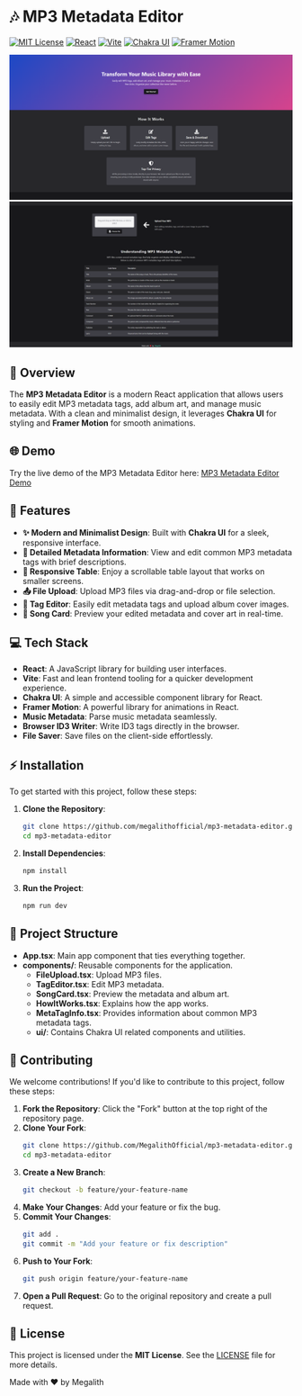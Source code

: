 # 🎶 MP3 Metadata Editor

[![MIT License](https://img.shields.io/badge/License-MIT-green.svg)](https://choosealicense.com/licenses/mit/)
[![React](https://img.shields.io/badge/React-20232A?style=for-the-badge&logo=react&logoColor=61DAFB)](https://reactjs.org/)
[![Vite](https://img.shields.io/badge/Vite-646CFF?style=for-the-badge&logo=vite&logoColor=white)](https://vitejs.dev/)
[![Chakra UI](https://img.shields.io/badge/Chakra%20UI-319795?style=for-the-badge&logo=chakraui&logoColor=white)](https://chakra-ui.com/)
[![Framer Motion](https://img.shields.io/badge/Framer%20Motion-0055FF?style=for-the-badge&logo=framer&logoColor=white)](https://www.framer.com/motion/)

![Screenshot 1](images/1.png)
![Screenshot 2](images/2.png)

## 🌟 Overview

The **MP3 Metadata Editor** is a modern React application that allows users to easily edit MP3 metadata tags, add album art, and manage music metadata. With a clean and minimalist design, it leverages **Chakra UI** for styling and **Framer Motion** for smooth animations.

## 🌐 Demo

Try the live demo of the MP3 Metadata Editor here: [MP3 Metadata Editor Demo](https://your-demo-link.com)

## 🚀 Features

- **✨ Modern and Minimalist Design**: Built with **Chakra UI** for a sleek, responsive interface.
- **📜 Detailed Metadata Information**: View and edit common MP3 metadata tags with brief descriptions.
- **📱 Responsive Table**: Enjoy a scrollable table layout that works on smaller screens.
- **📤 File Upload**: Upload MP3 files via drag-and-drop or file selection.
- **📝 Tag Editor**: Easily edit metadata tags and upload album cover images.
- **🎵 Song Card**: Preview your edited metadata and cover art in real-time.


## 💻 Tech Stack

- **React**: A JavaScript library for building user interfaces.
- **Vite**: Fast and lean frontend tooling for a quicker development experience.
- **Chakra UI**: A simple and accessible component library for React.
- **Framer Motion**: A powerful library for animations in React.
- **Music Metadata**: Parse music metadata seamlessly.
- **Browser ID3 Writer**: Write ID3 tags directly in the browser.
- **File Saver**: Save files on the client-side effortlessly.

## ⚡ Installation

To get started with this project, follow these steps:

1. **Clone the Repository**:
   ```bash
   git clone https://github.com/megalithofficial/mp3-metadata-editor.git
   cd mp3-metadata-editor
   ```

2. **Install Dependencies**:
   ```bash
   npm install
   ```

3. **Run the Project**:
   ```bash
   npm run dev
   ```

## 📂 Project Structure

- **App.tsx**: Main app component that ties everything together.
- **components/**: Reusable components for the application.
  - **FileUpload.tsx**: Upload MP3 files.
  - **TagEditor.tsx**: Edit MP3 metadata.
  - **SongCard.tsx**: Preview the metadata and album art.
  - **HowItWorks.tsx**: Explains how the app works.
  - **MetaTagInfo.tsx**: Provides information about common MP3 metadata tags.
  - **ui/**: Contains Chakra UI related components and utilities.

## 🤝 Contributing

We welcome contributions! If you'd like to contribute to this project, follow these steps:

1. **Fork the Repository**: Click the "Fork" button at the top right of the repository page.
2. **Clone Your Fork**:
   ```bash
   git clone https://github.com/MegalithOfficial/mp3-metadata-editor.git
   cd mp3-metadata-editor
   ```
3. **Create a New Branch**:
   ```bash
   git checkout -b feature/your-feature-name
   ```
4. **Make Your Changes**: Add your feature or fix the bug.
5. **Commit Your Changes**:
   ```bash
   git add .
   git commit -m "Add your feature or fix description"
   ```
6. **Push to Your Fork**:
   ```bash
   git push origin feature/your-feature-name
   ```
7. **Open a Pull Request**: Go to the original repository and create a pull request.

## 📜 License

This project is licensed under the **MIT License**. See the [LICENSE](LICENSE) file for more details.

Made with ❤️ by Megalith
